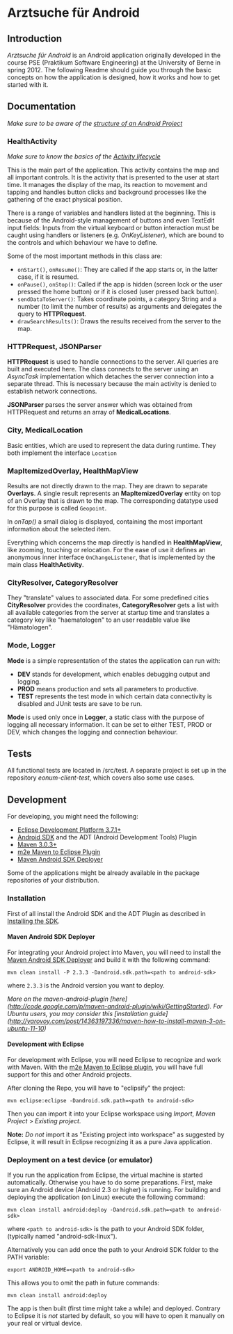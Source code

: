 Arztsuche für Android
=====================

Introduction
------------
*Arztsuche für Android* is an Android application originally developed in the course PSE (Praktikum Software Engineering) at the University of Berne in spring 2012. The following Readme should guide you through the basic concepts on how the application is designed, how it works and how to get started with it.

Documentation
-------------
*Make sure to be aware of the [structure of an Android Project](http://sudarmuthu.com/blog/the-structure-of-an-android-project)*

### HealthActivity
*Make sure to know the basics of the [Activity lifecycle](http://developer.android.com/guide/topics/fundamentals/activities.html)*

This is the main part of the application. This activity contains the map and all important controls. It is the activity that is presented to the user at start time. It manages the display of the map, its reaction to movement and tapping and handles button clicks and background processes like the gathering of the exact physical position.

There is a range of variables and handlers listed at the beginning. This is because of the Android-style management of buttons and even TextEdit input fields: Inputs from the virtual keyboard or button interaction must be caught using handlers or listeners (e.g. *OnKeyListener*), which are bound to the controls and which behaviour we have to define.

Some of the most important methods in this class are:

*   `onStart()`, `onResume()`: They are called if the app starts or, in the latter case, if it is resumed.
*   `onPause()`, `onStop()`: Called if the app is hidden (screen lock or the user pressed the home button) or if it is closed (user pressed back button).
*   `sendDataToServer()`: Takes coordinate points, a category String and a number (to limit the number of results) as arguments and delegates the query to **HTTPRequest**.
*   `drawSearchResults()`: Draws the results received from the server to the map.

### HTTPRequest, JSONParser
**HTTPRequest** is used to handle connections to the server. All queries are built and executed here. The class connects to the server using an *AsyncTask* implementation which detaches the server connection into a separate thread. This is necessary because the main activity is denied to establish network connections.

**JSONParser** parses the server answer which was obtained from HTTPRequest and returns an array of **MedicalLocations**.

### City, MedicalLocation
Basic entities, which are used to represent the data during runtime. They both implement the interface `Location`

### MapItemizedOverlay, HealthMapView
Results are not directly drawn to the map. They are drawn to separate **Overlays**. A single result represents an **MapItemizedOverlay** entity on top of an Overlay that is drawn to the map. The corresponding datatype used for this purpose is called `Geopoint`.

In *onTap()* a small dialog is displayed, containing the most important information about the selected item.

Everything which concerns the map directly is handled in **HealthMapView**, like zooming, touching or relocation. For the ease of use it defines an anonymous inner interface `OnChangeListener`, that is implemented by the main class **HealthActivity**.

### CityResolver, CategoryResolver
They "translate" values to associated data. For some predefined cities **CityResolver** provides the coordinates, **CategoryResolver** gets a list with all available categories from the server at startup time and translates a category key like "haematologen" to an user readable value like "Hämatologen".

### Mode, Logger
**Mode** is a simple representation of the states the application can run with:

*   **DEV** stands for development, which enables debugging output and logging.
*   **PROD** means production and sets all parameters to productive.
*   **TEST** represents the test mode in which certain data connectivity is disabled and JUnit tests are save to be run.

**Mode** is used only once in **Logger**, a static class with the purpose of logging all necessary information. It can be set to either TEST, PROD or DEV, which changes the logging and connection behaviour.

## Tests
All functional tests are located in /src/test. A separate project is set up in the repository *eonum-client-test*, which covers also some use cases.

Development
-----------

For developing, you might need the following:

*   [Eclipse Development Platform 3.7.1+](http://eclipse.org/downloads/)
*   [Android SDK](http://developer.android.com/sdk/index.html) and the ADT (Android Development Tools) Plugin
*   [Maven 3.0.3+](http://maven.apache.org/)
*   [m2e Maven to Eclipse Plugin](http://rgladwell.github.com/m2e-android/)
*   [Maven Android SDK Deployer](https://github.com/mosabua/maven-android-sdk-deployer/wiki)

Some of the applications might be already available in the package repositories of your distribution.

### Installation

First of all install the Android SDK and the ADT Plugin as described in [Installing the SDK](http://developer.android.com/sdk/installing.html).

#### Maven Android SDK Deployer

For integrating your Android project into Maven, you will need to install the [Maven Android SDK Deployer](https://github.com/mosabua/maven-android-sdk-deployer/wiki) and build it with the following command:

    mvn clean install -P 2.3.3 -Dandroid.sdk.path=<path to android-sdk>

where `2.3.3` is the Android version you want to deploy.

*More on the maven-android-plugin [here] (http://code.google.com/p/maven-android-plugin/wiki/GettingStarted). For Ubuntu users, you may consider this [installation guide] (http://yarovoy.com/post/14363197336/maven-how-to-install-maven-3-on-ubuntu-11-10)*

#### Development with Eclipse 
For development with Eclipse, you will need Eclipse to recognize and work with Maven.
With the [m2e Maven to Eclipse plugin](http://rgladwell.github.com/m2e-android/), you will have full support for this and other Android projects.

After cloning the Repo, you will have to "eclipsify" the project: 

    mvn eclipse:eclipse -Dandroid.sdk.path=<path to android-sdk>

Then you can import it into your Eclipse workspace using *Import*, *Maven Project* > *Existing project*.

**Note:** *Do not* import it as "Existing project into workspace" as suggested by Eclipse, it will result in Eclipse recognizing it as a pure Java application.

### Deployment on a test device (or emulator)
If you run the application from Eclipse, the virtual machine is started automatically. Otherwise you have to do some preparations.
First, make sure an Android device (Android 2.3 or higher) is running.
For building and deploying the application (on Linux) execute the following command:

    mvn clean install android:deploy -Dandroid.sdk.path=<path to android-sdk>

where `<path to android-sdk>` is the path to your Android SDK folder, (typically named "android-sdk-linux").

Alternatively you can add once the path to your Android SDK folder to the PATH variable:

    export ANDROID_HOME=<path to android-sdk>

This allows you to omit the path in future commands:

    mvn clean install android:deploy

The app is then built (first time might take a while) and deployed.
Contrary to Eclipse it is *not* started by default, so you will have to open it manually on your real or virtual device.
